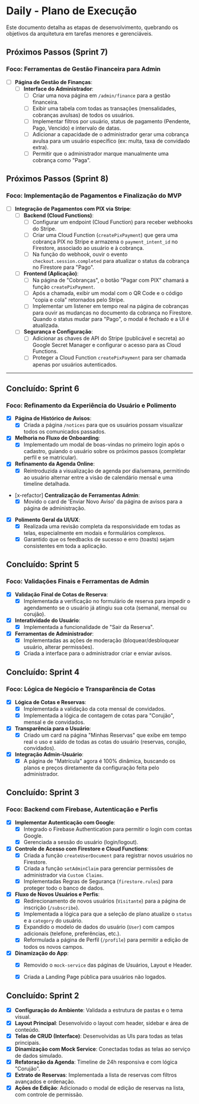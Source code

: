 # Daily - Plano de Execução

Este documento detalha as etapas de desenvolvimento, quebrando os objetivos da arquitetura em tarefas menores e gerenciáveis.

## Próximos Passos (Sprint 7)

### Foco: Ferramentas de Gestão Financeira para Admin

- [ ] **Página de Gestão de Finanças**:
  - [ ] **Interface do Administrador**:
    - [ ] Criar uma nova página em `/admin/finance` para a gestão financeira.
    - [ ] Exibir uma tabela com todas as transações (mensalidades, cobranças avulsas) de todos os usuários.
    - [ ] Implementar filtros por usuário, status de pagamento (Pendente, Pago, Vencido) e intervalo de datas.
    - [ ] Adicionar a capacidade de o administrador gerar uma cobrança avulsa para um usuário específico (ex: multa, taxa de convidado extra).
    - [ ] Permitir que o administrador marque manualmente uma cobrança como "Paga".

## Próximos Passos (Sprint 8)

### Foco: Implementação de Pagamentos e Finalização do MVP

- [ ] **Integração de Pagamentos com PIX via Stripe**:
  - [ ] **Backend (Cloud Functions)**:
    - [ ] Configurar um endpoint (Cloud Function) para receber webhooks do Stripe.
    - [ ] Criar uma Cloud Function (`createPixPayment`) que gera uma cobrança PIX no Stripe e armazena o `payment_intent_id` no Firestore, associado ao usuário e à cobrança.
    - [ ] Na função do webhook, ouvir o evento `checkout.session.completed` para atualizar o status da cobrança no Firestore para "Pago".
  - [ ] **Frontend (Aplicação)**:
    - [ ] Na página de "Cobranças", o botão "Pagar com PIX" chamará a função `createPixPayment`.
    - [ ] Após a chamada, exibir um modal com o QR Code e o código "copia e cola" retornados pelo Stripe.
    - [ ] Implementar um listener em tempo real na página de cobranças para ouvir as mudanças no documento da cobrança no Firestore. Quando o status mudar para "Pago", o modal é fechado e a UI é atualizada.
  - [ ] **Segurança e Configuração**:
    - [ ] Adicionar as chaves de API do Stripe (publicável e secreta) ao Google Secret Manager e configurar o acesso para as Cloud Functions.
    - [ ] Proteger a Cloud Function `createPixPayment` para ser chamada apenas por usuários autenticados.

---

## Concluído: Sprint 6

### Foco: Refinamento da Experiência do Usuário e Polimento

- [x] **Página de Histórico de Avisos**:
  - [x] Criada a página `/notices` para que os usuários possam visualizar todos os comunicados passados.
- [x] **Melhoria no Fluxo de Onboarding**:
  - [x] Implementado um modal de boas-vindas no primeiro login após o cadastro, guiando o usuário sobre os próximos passos (completar perfil e se matricular).
- [x] **Refinamento da Agenda Online**:
  - [x] Reintroduzida a visualização de agenda por dia/semana, permitindo ao usuário alternar entre a visão de calendário mensal e uma timeline detalhada.
- [x-refactor] **Centralização de Ferramentas Admin**:
  - [x] Movido o card de 'Enviar Novo Aviso' da página de avisos para a página de administração.
- [x] **Polimento Geral da UI/UX**:
  - [x] Realizada uma revisão completa da responsividade em todas as telas, especialmente em modais e formulários complexos.
  - [x] Garantido que os feedbacks de sucesso e erro (toasts) sejam consistentes em toda a aplicação.

## Concluído: Sprint 5

### Foco: Validações Finais e Ferramentas de Admin

- [x] **Validação Final de Cotas de Reserva**:
  - [x] Implementada a verificação no formulário de reserva para impedir o agendamento se o usuário já atingiu sua cota (semanal, mensal ou corujão).
- [x] **Interatividade do Usuário**:
  - [x] Implementada a funcionalidade de "Sair da Reserva".
- [x] **Ferramentas de Administrador**:
  - [x] Implementadas as ações de moderação (bloquear/desbloquear usuário, alterar permissões).
  - [x] Criada a interface para o administrador criar e enviar avisos.

## Concluído: Sprint 4

### Foco: Lógica de Negócio e Transparência de Cotas

- [x] **Lógica de Cotas e Reservas**:
  - [x] Implementada a validação da cota mensal de convidados.
  - [x] Implementada a lógica de contagem de cotas para "Corujão", mensal e de convidados.
- [x] **Transparência para o Usuário**:
  - [x] Criado um card na página "Minhas Reservas" que exibe em tempo real o uso e saldo de todas as cotas do usuário (reservas, corujão, convidados).
- [x] **Integração Admin-Usuário**:
  - [x] A página de "Matrícula" agora é 100% dinâmica, buscando os planos e preços diretamente da configuração feita pelo administrador.

## Concluído: Sprint 3

### Foco: Backend com Firebase, Autenticação e Perfis

- [x] **Implementar Autenticação com Google**:
  - [x] Integrado o Firebase Authentication para permitir o login com contas Google.
  - [x] Gerenciada a sessão do usuário (login/logout).
- [x] **Controle de Acesso com Firestore e Cloud Functions**:
  - [x] Criada a função `createUserDocument` para registrar novos usuários no Firestore.
  - [x] Criada a função `setAdminClaim` para gerenciar permissões de administrador via `Custom Claims`.
  - [x] Implementadas Regras de Segurança (`firestore.rules`) para proteger todo o banco de dados.
- [x] **Fluxo de Novos Usuários e Perfis**:
  - [x] Redirecionamento de novos usuários (`Visitante`) para a página de inscrição (`/subscribe`).
  - [x] Implementada a lógica para que a seleção de plano atualize o `status` e a `category` do usuário.
  - [x] Expandido o modelo de dados do usuário (`User`) com campos adicionais (telefone, preferências, etc.).
  - [x] Reformulada a página de Perfil (`/profile`) para permitir a edição de todos os novos campos.
- [x] **Dinamização do App**:
  - [x] Removido o `mock-service` das páginas de Usuários, Layout e Header.
  - [x] Criada a Landing Page pública para usuários não logados.


## Concluído: Sprint 2

- [x] **Configuração do Ambiente**: Validada a estrutura de pastas e o tema visual.
- [x] **Layout Principal**: Desenvolvido o layout com header, sidebar e área de conteúdo.
- [x] **Telas de CRUD (Interface)**: Desenvolvidas as UIs para todas as telas principais.
- [x] **Dinamização com Mock Service**: Conectadas todas as telas ao serviço de dados simulado.
- [x] **Refatoração da Agenda**: Timeline de 24h responsiva e com lógica "Corujão".
- [x] **Extrato de Reservas**: Implementada a lista de reservas com filtros avançados e ordenação.
- [x] **Ações de Edição**: Adicionado o modal de edição de reservas na lista, com controle de permissão.
